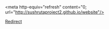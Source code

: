 <meta http-equiv="refresh" content="0; url="http://sushrutaproject2.github.io/website"/><p><a href="http://sushrutaproject2.github.io/website">Redirect</a></p>
